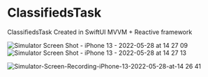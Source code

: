 # ClassifiedsTask

ClassifiedsTask Created in SwiftUI MVVM + Reactive framework



![Simulator Screen Shot - iPhone 13 - 2022-05-28 at 14 27 09](https://user-images.githubusercontent.com/81334787/170823877-5f597d76-04e1-401b-87c5-f5ac986d124d.png)
![Simulator Screen Shot - iPhone 13 - 2022-05-28 at 14 27 13](https://user-images.githubusercontent.com/81334787/170823879-4d0c1c0c-05f5-4713-99a8-8a99fc8c4e39.png)


![Simulator-Screen-Recording-iPhone-13-2022-05-28-at-14 26 41](https://user-images.githubusercontent.com/81334787/170823935-eb68ecdb-8a27-458c-9d73-4db746000609.gif)
